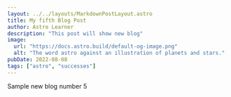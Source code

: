 ```yaml
---
layout: ../../layouts/MarkdownPostLayout.astro
title: My fifth Blog Post
author: Astro Learner
description: "This post will show new blog"
image:
  url: "https://docs.astro.build/default-og-image.png"
  alt: "The word astro against an illustration of planets and stars."
pubDate: 2022-08-08
tags: ["astro", "successes"]
---
```


Sample new blog number 5
